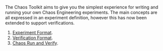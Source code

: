 The Chaos Toolkit aims to give you the simplest experience for writing and running your own Chaos Engineering experiments. The main concepts are all expressed in an experiment definition, however this has now been extended to support verifications.

1. [Experiment Format](../experiment-format).
1. [Verification Format](../verification-format).
1. [Chaos Run and Verify](../run-and-verify).


